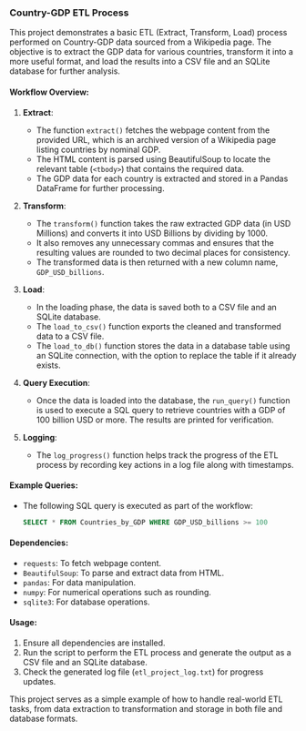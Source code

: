 ### Country-GDP ETL Process

This project demonstrates a basic ETL (Extract, Transform, Load) process performed on Country-GDP data sourced from a Wikipedia page. The objective is to extract the GDP data for various countries, transform it into a more useful format, and load the results into a CSV file and an SQLite database for further analysis.

#### Workflow Overview:
1. **Extract**:
    - The function `extract()` fetches the webpage content from the provided URL, which is an archived version of a Wikipedia page listing countries by nominal GDP.
    - The HTML content is parsed using BeautifulSoup to locate the relevant table (`<tbody>`) that contains the required data.
    - The GDP data for each country is extracted and stored in a Pandas DataFrame for further processing.

2. **Transform**:
    - The `transform()` function takes the raw extracted GDP data (in USD Millions) and converts it into USD Billions by dividing by 1000.
    - It also removes any unnecessary commas and ensures that the resulting values are rounded to two decimal places for consistency.
    - The transformed data is then returned with a new column name, `GDP_USD_billions`.

3. **Load**:
    - In the loading phase, the data is saved both to a CSV file and an SQLite database.
    - The `load_to_csv()` function exports the cleaned and transformed data to a CSV file.
    - The `load_to_db()` function stores the data in a database table using an SQLite connection, with the option to replace the table if it already exists.

4. **Query Execution**:
    - Once the data is loaded into the database, the `run_query()` function is used to execute a SQL query to retrieve countries with a GDP of 100 billion USD or more. The results are printed for verification.

5. **Logging**:
    - The `log_progress()` function helps track the progress of the ETL process by recording key actions in a log file along with timestamps.

#### Example Queries:
- The following SQL query is executed as part of the workflow:
  ```sql
  SELECT * FROM Countries_by_GDP WHERE GDP_USD_billions >= 100
  ```

#### Dependencies:
- `requests`: To fetch webpage content.
- `BeautifulSoup`: To parse and extract data from HTML.
- `pandas`: For data manipulation.
- `numpy`: For numerical operations such as rounding.
- `sqlite3`: For database operations.
  
#### Usage:
1. Ensure all dependencies are installed.
2. Run the script to perform the ETL process and generate the output as a CSV file and an SQLite database.
3. Check the generated log file (`etl_project_log.txt`) for progress updates.

This project serves as a simple example of how to handle real-world ETL tasks, from data extraction to transformation and storage in both file and database formats.
